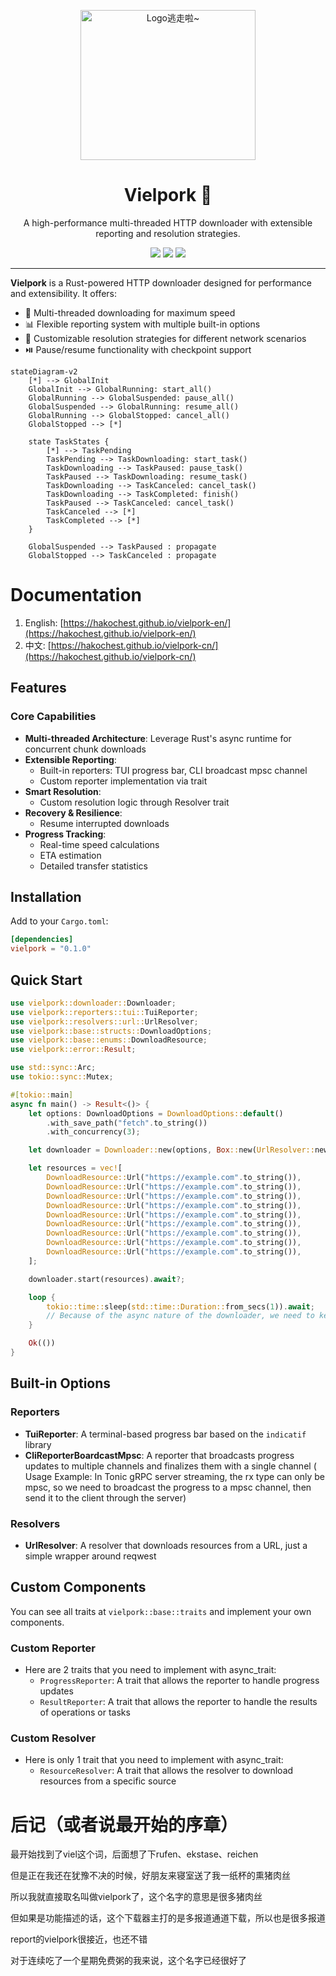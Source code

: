 <p align="center" dir="auto">
    <img style="height:240px;width:280px"  src="https://s2.loli.net/2025/03/09/ho9EQVWa8zYxP2J.jpg" alt="Logo逃走啦~"/>
</p>

<p align="center">
  <h1 align="center">Vielpork 🚀</h1>
  <p align="center">A high-performance multi-threaded HTTP downloader with extensible reporting and resolution strategies.</p>
</p>

<p align="center">
  <a href="https://crates.io/crates/vielpork" target="_blank"><img src="https://img.shields.io/crates/v/vielpork"/></a>
  <a href="https://docs.rs/vielpork" target="_blank"><img src="https://img.shields.io/docsrs/vielpork/0.1.0"/></a>
  <a href="https://github.com/islatri/vielpork" target="_blank"><img src="https://img.shields.io/badge/License-MIT-green.svg"/></a>

</p>

<p align="center">
  <hr />

**Vielpork** is a Rust-powered HTTP downloader designed for performance and extensibility. It offers:

- 🚀 Multi-threaded downloading for maximum speed
- 📊 Flexible reporting system with multiple built-in options
- 🔧 Customizable resolution strategies for different network scenarios
- ⏯️ Pause/resume functionality with checkpoint support


```mermaid
stateDiagram-v2
    [*] --> GlobalInit
    GlobalInit --> GlobalRunning: start_all()
    GlobalRunning --> GlobalSuspended: pause_all()
    GlobalSuspended --> GlobalRunning: resume_all()
    GlobalRunning --> GlobalStopped: cancel_all()
    GlobalStopped --> [*]
    
    state TaskStates {
        [*] --> TaskPending
        TaskPending --> TaskDownloading: start_task()
        TaskDownloading --> TaskPaused: pause_task()
        TaskPaused --> TaskDownloading: resume_task()
        TaskDownloading --> TaskCanceled: cancel_task()
        TaskDownloading --> TaskCompleted: finish()
        TaskPaused --> TaskCanceled: cancel_task()
        TaskCanceled --> [*]
        TaskCompleted --> [*]
    }
    
    GlobalSuspended --> TaskPaused : propagate
    GlobalStopped --> TaskCanceled : propagate
```

# Documentation

1. English: [https://hakochest.github.io/vielpork-en/](https://hakochest.github.io/vielpork-en/)
2. 中文: [https://hakochest.github.io/vielpork-cn/](https://hakochest.github.io/vielpork-cn/)

## Features

### Core Capabilities

- **Multi-threaded Architecture**: Leverage Rust's async runtime for concurrent chunk downloads
- **Extensible Reporting**:
  - Built-in reporters: TUI progress bar, CLI broadcast mpsc channel
  - Custom reporter implementation via trait
- **Smart Resolution**:
  - Custom resolution logic through Resolver trait
- **Recovery & Resilience**:
  - Resume interrupted downloads
- **Progress Tracking**:
  - Real-time speed calculations
  - ETA estimation
  - Detailed transfer statistics

## Installation

Add to your `Cargo.toml`:

```toml
[dependencies]
vielpork = "0.1.0"
```

## Quick Start

```rust
use vielpork::downloader::Downloader;
use vielpork::reporters::tui::TuiReporter;
use vielpork::resolvers::url::UrlResolver;
use vielpork::base::structs::DownloadOptions;
use vielpork::base::enums::DownloadResource;
use vielpork::error::Result;

use std::sync::Arc;
use tokio::sync::Mutex;

#[tokio::main]
async fn main() -> Result<()> {
    let options: DownloadOptions = DownloadOptions::default()
        .with_save_path("fetch".to_string())
        .with_concurrency(3);

    let downloader = Downloader::new(options, Box::new(UrlResolver::new()), Box::new(TuiReporter::new()));

    let resources = vec![
        DownloadResource::Url("https://example.com".to_string()),
        DownloadResource::Url("https://example.com".to_string()),
        DownloadResource::Url("https://example.com".to_string()),
        DownloadResource::Url("https://example.com".to_string()),
        DownloadResource::Url("https://example.com".to_string()),
        DownloadResource::Url("https://example.com".to_string()),
        DownloadResource::Url("https://example.com".to_string()),
        DownloadResource::Url("https://example.com".to_string()),
        DownloadResource::Url("https://example.com".to_string()),
    ];

    downloader.start(resources).await?;

    loop {
        tokio::time::sleep(std::time::Duration::from_secs(1)).await;
        // Because of the async nature of the downloader, we need to keep the main thread alive
    }

    Ok(())
}
```

## Built-in Options

### Reporters

- **TuiReporter**: A terminal-based progress bar based on the `indicatif` library
- **CliReporterBoardcastMpsc**: A reporter that broadcasts progress updates to multiple channels and finalizes them with a single channel ( Usage Example: In Tonic gRPC server streaming, the rx type can only be mpsc, so we need to broadcast the progress to a mpsc channel, then send it to the client through the server)

### Resolvers

- **UrlResolver**: A resolver that downloads resources from a URL, just a simple wrapper around reqwest

## Custom Components

You can see all traits at `vielpork::base::traits` and implement your own components.

### Custom Reporter

- Here are 2 traits that you need to implement with async_trait:
  - `ProgressReporter`: A trait that allows the reporter to handle progress updates
  - `ResultReporter`: A trait that allows the reporter to handle the results of operations or tasks

### Custom Resolver

- Here is only 1 trait that you need to implement with async_trait:
  - `ResourceResolver`: A trait that allows the resolver to download resources from a specific source

# 后记（或者说最开始的序章）

最开始找到了viel这个词，后面想了下rufen、ekstase、reichen

但是正在我还在犹豫不决的时候，好朋友来寝室送了我一纸杯的熏猪肉丝

所以我就直接取名叫做vielpork了，这个名字的意思是很多猪肉丝

但如果是功能描述的话，这个下载器主打的是多报道通道下载，所以也是很多报道

report的vielpork很接近，也还不错

对于连续吃了一个星期免费粥的我来说，这个名字已经很好了
